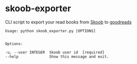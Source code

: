# skoob-exporter

CLI script to export your read books from [Skoob](https://www.skoob.com.br) to [goodreads](https://www.goodreads.com/)

    Usage: python skoob_exporter.py [OPTIONS]


    Options:

    -u, --user INTEGER  Skoob user id  [required]  
    --help              Show this message and exit.
